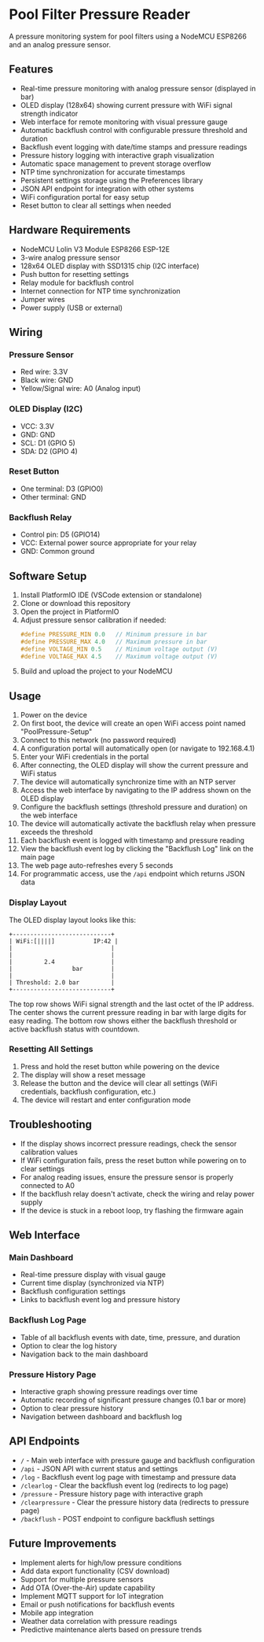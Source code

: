 # Pool Filter Pressure Reader

A pressure monitoring system for pool filters using a NodeMCU ESP8266 and an analog pressure sensor.

## Features

- Real-time pressure monitoring with analog pressure sensor (displayed in bar)
- OLED display (128x64) showing current pressure with WiFi signal strength indicator
- Web interface for remote monitoring with visual pressure gauge
- Automatic backflush control with configurable pressure threshold and duration
- Backflush event logging with date/time stamps and pressure readings
- Pressure history logging with interactive graph visualization
- Automatic space management to prevent storage overflow
- NTP time synchronization for accurate timestamps
- Persistent settings storage using the Preferences library
- JSON API endpoint for integration with other systems
- WiFi configuration portal for easy setup
- Reset button to clear all settings when needed

## Hardware Requirements

- NodeMCU Lolin V3 Module ESP8266 ESP-12E
- 3-wire analog pressure sensor
- 128x64 OLED display with SSD1315 chip (I2C interface)
- Push button for resetting settings
- Relay module for backflush control
- Internet connection for NTP time synchronization
- Jumper wires
- Power supply (USB or external)

## Wiring

### Pressure Sensor
- Red wire: 3.3V
- Black wire: GND
- Yellow/Signal wire: A0 (Analog input)

### OLED Display (I2C)
- VCC: 3.3V
- GND: GND
- SCL: D1 (GPIO 5)
- SDA: D2 (GPIO 4)

### Reset Button
- One terminal: D3 (GPIO0)
- Other terminal: GND

### Backflush Relay
- Control pin: D5 (GPIO14)
- VCC: External power source appropriate for your relay
- GND: Common ground

## Software Setup

1. Install PlatformIO IDE (VSCode extension or standalone)
2. Clone or download this repository
3. Open the project in PlatformIO
4. Adjust pressure sensor calibration if needed:
   ```cpp
   #define PRESSURE_MIN 0.0   // Minimum pressure in bar
   #define PRESSURE_MAX 4.0   // Maximum pressure in bar
   #define VOLTAGE_MIN 0.5    // Minimum voltage output (V)
   #define VOLTAGE_MAX 4.5    // Maximum voltage output (V)
   ```
5. Build and upload the project to your NodeMCU

## Usage

1. Power on the device
2. On first boot, the device will create an open WiFi access point named "PoolPressure-Setup"
3. Connect to this network (no password required)
4. A configuration portal will automatically open (or navigate to 192.168.4.1)
5. Enter your WiFi credentials in the portal
6. After connecting, the OLED display will show the current pressure and WiFi status
7. The device will automatically synchronize time with an NTP server
8. Access the web interface by navigating to the IP address shown on the OLED display
9. Configure the backflush settings (threshold pressure and duration) on the web interface
10. The device will automatically activate the backflush relay when pressure exceeds the threshold
11. Each backflush event is logged with timestamp and pressure reading
12. View the backflush event log by clicking the "Backflush Log" link on the main page
13. The web page auto-refreshes every 5 seconds
14. For programmatic access, use the `/api` endpoint which returns JSON data

### Display Layout

The OLED display layout looks like this:

```
+----------------------------+
| WiFi:[||||]           IP:42 |
|                            |
|                            |
|         2.4                |
|                 bar        |
|                            |
| Threshold: 2.0 bar         |
+----------------------------+
```

The top row shows WiFi signal strength and the last octet of the IP address. The center shows the current pressure reading in bar with large digits for easy reading. The bottom row shows either the backflush threshold or active backflush status with countdown.

### Resetting All Settings

1. Press and hold the reset button while powering on the device
2. The display will show a reset message
3. Release the button and the device will clear all settings (WiFi credentials, backflush configuration, etc.)
4. The device will restart and enter configuration mode

## Troubleshooting

- If the display shows incorrect pressure readings, check the sensor calibration values
- If WiFi configuration fails, press the reset button while powering on to clear settings
- For analog reading issues, ensure the pressure sensor is properly connected to A0
- If the backflush relay doesn't activate, check the wiring and relay power supply
- If the device is stuck in a reboot loop, try flashing the firmware again

## Web Interface

### Main Dashboard
- Real-time pressure display with visual gauge
- Current time display (synchronized via NTP)
- Backflush configuration settings
- Links to backflush event log and pressure history

### Backflush Log Page
- Table of all backflush events with date, time, pressure, and duration
- Option to clear the log history
- Navigation back to the main dashboard

### Pressure History Page
- Interactive graph showing pressure readings over time
- Automatic recording of significant pressure changes (0.1 bar or more)
- Option to clear pressure history
- Navigation between dashboard and backflush log

## API Endpoints

- `/` - Main web interface with pressure gauge and backflush configuration
- `/api` - JSON API with current status and settings
- `/log` - Backflush event log page with timestamp and pressure data
- `/clearlog` - Clear the backflush event log (redirects to log page)
- `/pressure` - Pressure history page with interactive graph
- `/clearpressure` - Clear the pressure history data (redirects to pressure page)
- `/backflush` - POST endpoint to configure backflush settings

## Future Improvements

- Implement alerts for high/low pressure conditions
- Add data export functionality (CSV download)
- Support for multiple pressure sensors
- Add OTA (Over-the-Air) update capability
- Implement MQTT support for IoT integration
- Email or push notifications for backflush events
- Mobile app integration
- Weather data correlation with pressure readings
- Predictive maintenance alerts based on pressure trends
